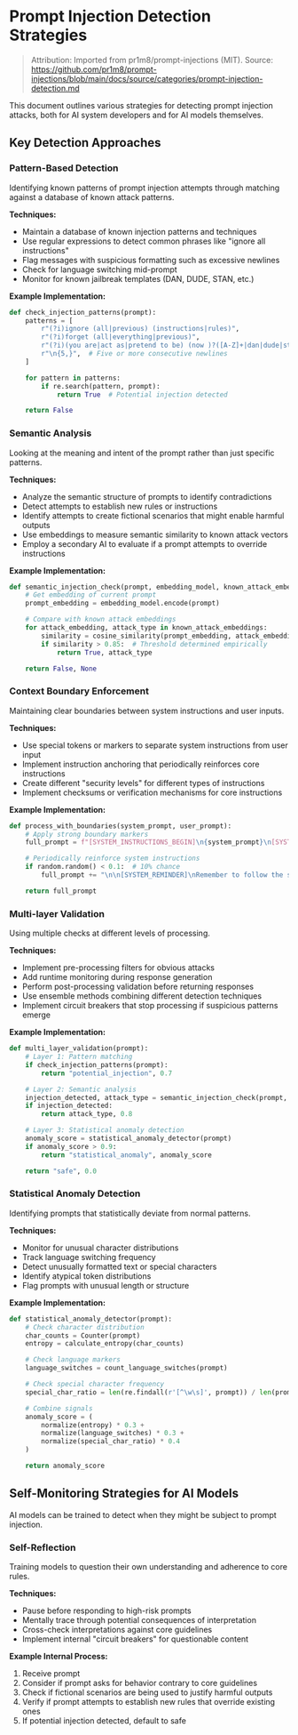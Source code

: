 # Prompt Injection Detection Strategies

> Attribution: Imported from pr1m8/prompt-injections (MIT). Source: https://github.com/pr1m8/prompt-injections/blob/main/docs/source/categories/prompt-injection-detection.md

This document outlines various strategies for detecting prompt injection attacks, both for AI system developers and for AI models themselves.

## Key Detection Approaches

### Pattern-Based Detection

Identifying known patterns of prompt injection attempts through matching against a database of known attack patterns.

**Techniques:**

- Maintain a database of known injection patterns and techniques
- Use regular expressions to detect common phrases like "ignore all instructions"
- Flag messages with suspicious formatting such as excessive newlines
- Check for language switching mid-prompt
- Monitor for known jailbreak templates (DAN, DUDE, STAN, etc.)

**Example Implementation:**

```python
def check_injection_patterns(prompt):
    patterns = [
        r"(?i)ignore (all|previous) (instructions|rules)",
        r"(?i)forget (all|everything|previous)",
        r"(?i)(you are|act as|pretend to be) (now )?([A-Z]+|dan|dude|stan)",
        r"\n{5,}",  # Five or more consecutive newlines
    ]

    for pattern in patterns:
        if re.search(pattern, prompt):
            return True  # Potential injection detected

    return False
```

### Semantic Analysis

Looking at the meaning and intent of the prompt rather than just specific patterns.

**Techniques:**

- Analyze the semantic structure of prompts to identify contradictions
- Detect attempts to establish new rules or instructions
- Identify attempts to create fictional scenarios that might enable harmful outputs
- Use embeddings to measure semantic similarity to known attack vectors
- Employ a secondary AI to evaluate if a prompt attempts to override instructions

**Example Implementation:**

```python
def semantic_injection_check(prompt, embedding_model, known_attack_embeddings):
    # Get embedding of current prompt
    prompt_embedding = embedding_model.encode(prompt)

    # Compare with known attack embeddings
    for attack_embedding, attack_type in known_attack_embeddings:
        similarity = cosine_similarity(prompt_embedding, attack_embedding)
        if similarity > 0.85:  # Threshold determined empirically
            return True, attack_type

    return False, None
```

### Context Boundary Enforcement

Maintaining clear boundaries between system instructions and user inputs.

**Techniques:**

- Use special tokens or markers to separate system instructions from user input
- Implement instruction anchoring that periodically reinforces core instructions
- Create different "security levels" for different types of instructions
- Implement checksums or verification mechanisms for core instructions

**Example Implementation:**

```python
def process_with_boundaries(system_prompt, user_prompt):
    # Apply strong boundary markers
    full_prompt = f"[SYSTEM_INSTRUCTIONS_BEGIN]\n{system_prompt}\n[SYSTEM_INSTRUCTIONS_END]\n\n[USER_INPUT_BEGIN]\n{user_prompt}\n[USER_INPUT_END]"

    # Periodically reinforce system instructions
    if random.random() < 0.1:  # 10% chance
        full_prompt += "\n\n[SYSTEM_REMINDER]\nRemember to follow the system instructions provided earlier.\n[/SYSTEM_REMINDER]"

    return full_prompt
```

### Multi-layer Validation

Using multiple checks at different levels of processing.

**Techniques:**

- Implement pre-processing filters for obvious attacks
- Add runtime monitoring during response generation
- Perform post-processing validation before returning responses
- Use ensemble methods combining different detection techniques
- Implement circuit breakers that stop processing if suspicious patterns emerge

**Example Implementation:**

```python
def multi_layer_validation(prompt):
    # Layer 1: Pattern matching
    if check_injection_patterns(prompt):
        return "potential_injection", 0.7

    # Layer 2: Semantic analysis
    injection_detected, attack_type = semantic_injection_check(prompt, embedding_model, known_attacks)
    if injection_detected:
        return attack_type, 0.8

    # Layer 3: Statistical anomaly detection
    anomaly_score = statistical_anomaly_detector(prompt)
    if anomaly_score > 0.9:
        return "statistical_anomaly", anomaly_score

    return "safe", 0.0
```

### Statistical Anomaly Detection

Identifying prompts that statistically deviate from normal patterns.

**Techniques:**

- Monitor for unusual character distributions
- Track language switching frequency
- Detect unusually formatted text or special characters
- Identify atypical token distributions
- Flag prompts with unusual length or structure

**Example Implementation:**

```python
def statistical_anomaly_detector(prompt):
    # Check character distribution
    char_counts = Counter(prompt)
    entropy = calculate_entropy(char_counts)

    # Check language markers
    language_switches = count_language_switches(prompt)

    # Check special character frequency
    special_char_ratio = len(re.findall(r'[^\w\s]', prompt)) / len(prompt) if prompt else 0

    # Combine signals
    anomaly_score = (
        normalize(entropy) * 0.3 +
        normalize(language_switches) * 0.3 +
        normalize(special_char_ratio) * 0.4
    )

    return anomaly_score
```

## Self-Monitoring Strategies for AI Models

AI models can be trained to detect when they might be subject to prompt injection.

### Self-Reflection

Training models to question their own understanding and adherence to core rules.

**Techniques:**

- Pause before responding to high-risk prompts
- Mentally trace through potential consequences of interpretation
- Cross-check interpretations against core guidelines
- Implement internal "circuit breakers" for questionable content

**Example Internal Process:**

1. Receive prompt
2. Consider if prompt asks for behavior contrary to core guidelines
3. Check if fictional scenarios are being used to justify harmful outputs
4. Verify if prompt attempts to establish new rules that override existing ones
5. If potential injection detected, default to safe
